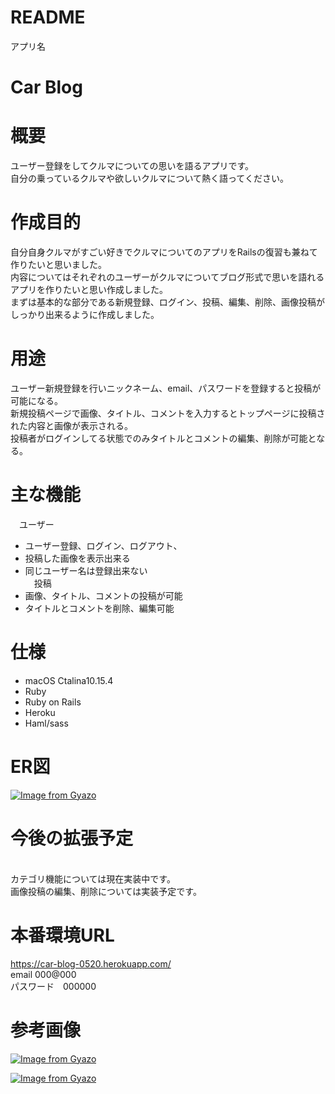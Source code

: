 # README

 アプリ名

# Car Blog

# 概要

ユーザー登録をしてクルマについての思いを語るアプリです。<br>
自分の乗っているクルマや欲しいクルマについて熱く語ってください。
<br>

# 作成目的

自分自身クルマがすごい好きでクルマについてのアプリをRailsの復習も兼ねて作りたいと思いました。<br>
内容についてはそれぞれのユーザーがクルマについてブログ形式で思いを語れるアプリを作りたいと思い作成しました。<br>
まずは基本的な部分である新規登録、ログイン、投稿、編集、削除、画像投稿がしっかり出来るように作成しました。

# 用途

ユーザー新規登録を行いニックネーム、email、パスワードを登録すると投稿が可能になる。<br>
新規投稿ページで画像、タイトル、コメントを入力するとトップページに投稿された内容と画像が表示される。<br>
投稿者がログインしてる状態でのみタイトルとコメントの編集、削除が可能となる。

# 主な機能
　ユーザー<br>
- ユーザー登録、ログイン、ログアウト、<br>
- 投稿した画像を表示出来る<br>
- 同じユーザー名は登録出来ない<br>
　投稿<br>
- 画像、タイトル、コメントの投稿が可能<br>
- タイトルとコメントを削除、編集可能

# 仕様
- macOS Ctalina10.15.4
- Ruby<br>
- Ruby on Rails<br>
- Heroku<br>
- Haml/sass<br>


# ER図
[![Image from Gyazo](https://i.gyazo.com/afe85a3aa5a29214c0c2c7d547e1fb5d.png)](https://gyazo.com/afe85a3aa5a29214c0c2c7d547e1fb5d)

# 今後の拡張予定
<br>
 カテゴリ機能については現在実装中です。<br>
 画像投稿の編集、削除については実装予定です。

# 本番環境URL

https://car-blog-0520.herokuapp.com/<br>
email 000@000<br>
パスワード　000000

# 参考画像
[![Image from Gyazo](https://i.gyazo.com/e9494bb6fd0ee6d5d88af3bcd191e05e.png)](https://gyazo.com/e9494bb6fd0ee6d5d88af3bcd191e05e)<br>

[![Image from Gyazo](https://i.gyazo.com/4f1739df22d9e8152cac627e645b2797.png)](https://gyazo.com/4f1739df22d9e8152cac627e645b2797)

